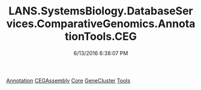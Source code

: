 ﻿---
title: LANS.SystemsBiology.DatabaseServices.ComparativeGenomics.AnnotationTools.CEG
date: 6/13/2016 6:38:07 PM
---

[Annotation](T-LANS.SystemsBiology.DatabaseServices.ComparativeGenomics.AnnotationTools.CEG.Annotation.html)
[CEGAssembly](T-LANS.SystemsBiology.DatabaseServices.ComparativeGenomics.AnnotationTools.CEG.CEGAssembly.html)
[Core](T-LANS.SystemsBiology.DatabaseServices.ComparativeGenomics.AnnotationTools.CEG.Core.html)
[GeneCluster](T-LANS.SystemsBiology.DatabaseServices.ComparativeGenomics.AnnotationTools.CEG.GeneCluster.html)
[Tools](T-LANS.SystemsBiology.DatabaseServices.ComparativeGenomics.AnnotationTools.CEG.Tools.html)
